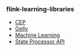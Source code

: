### flink-learning-libraries

+ [CEP](flink-learning-libraries-cep)
+ [Gelly](./flink-learning-libraries-gelly)
+ [Machine Learning](flink-learning-libraries-machine-learning)
+ [State Processor API](flink-learning-libraries-state-processor-api)